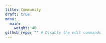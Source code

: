 ```yaml
---
title: Community
draft: true
menu:
  main:
    weight: 40
github_repo: "" # Disable the edit commands
---
```


<!--add blocks of content here to add more sections to the community page -->